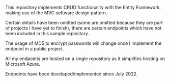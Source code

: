 ﻿This repository implements CRUD functionality with the Entity Framework, making use of the MVC software design pattern.

Certain details have been omitted (some are omitted because they are part of projects I have yet to finish), there are certain endpoints which have not been included in this sample repository.

The usage of MD5 to encrypt passwords will change once I implement the endpoint in a public project.

All my endpoints are hosted on a single repository as it simplifies hosting on Microsoft Azure.

Endpoints have been developed/implemented since July 2022.
